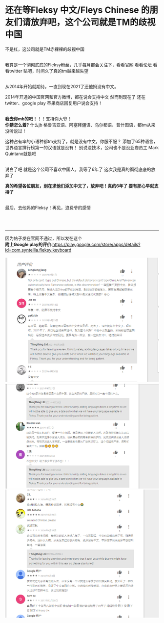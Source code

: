# 还在等Fleksy 中文/Fleys Chinese 的朋友们请放弃吧，这个公司就是TM的歧视中国


不是杠，这公司就是TM赤裸裸的歧视中国<br/><br/>

我算是一个彻彻底底的Fleksy粉丝，几乎每月都会关注下，看看官网 看看论坛 看看twitter 贴吧，时间久了真的tm越来越失望<br/><br/>

从2014年开始就期待，一直到现在2021了还他妈没有中文。

2014年开通的中国官网和官方微博，都在说会支持中文
然而到现在了 还在twitter、google play 苹果商店回复用户说会支持！<br/><br/>

**我去你mb的吧**！！！支持你大爷！<br/>
**你猜怎么着?** 什么jb 格鲁吉亚语、阿塞拜疆语、乌尔都语、普什图语，都tm从来没听说过！

这种占有率的小语种都tm支持了，就是没有中文，你服不服？
添加了65种语言，世界语言排行榜第一的汉语就是没有！
别说没技术，公司也不是没亚裔员工  Mark Quintano就是吧<br/><br/>

说白了吧 就是这个公司不喜欢中国人，我等了6年了 这次我是真的彻彻底底的放弃了

**真的希望各位朋友，别在求他们添加中文了，放弃吧！真的6年了 要有那心早就支持了**<br/><br/>

最后，去他妈的Fleksy！再见，浪费爷的感情
<br/><br/><br/><br/>

----------

因为帖子发在官网不通过，所以发在这个<br/>
**附上Google play的评价**:https://play.google.com/store/apps/details?id=com.syntellia.fleksy.keyboard
<br/><br/>
![alt](https://raw.githubusercontent.com/aaceee/fleksy-chinese/main/a.PNG)
![alt](https://raw.githubusercontent.com/aaceee/fleksy-chinese/main/a2.PNG)
![alt](https://raw.githubusercontent.com/aaceee/fleksy-chinese/main/a3.PNG)


